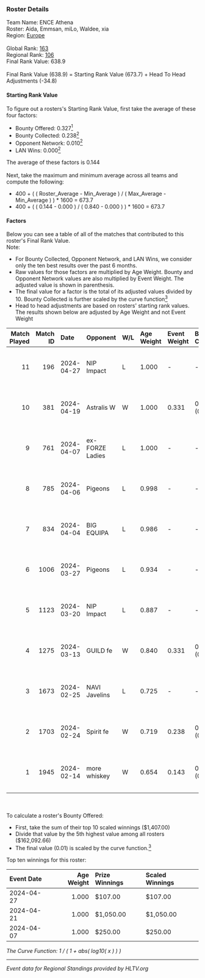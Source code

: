 ### Roster Details<br />
Team Name: ENCE Athena<br />
Roster: Aida, Emmsan, miLo, Waldee, xia<br />
Region: [Europe]( ../standings_europe.md)<br />
<br />
Global Rank: [163](../standings_global.md)<br />
Regional Rank: [106]( ../standings_europe.md)<br />
Final Rank Value:  638.9<br />
<br />
Final Rank Value (638.9) = Starting Rank Value (673.7) + Head To Head Adjustments (-34.8)<br />

#### Starting Rank Value<br />
To figure out a rosters's Starting Rank Value, first take the average of these four factors:<br />
- Bounty Offered: 0.327[<sup>1</sup>](#table2)
- Bounty Collected: 0.238[<sup>2</sup>](#table1)
- Opponent Network: 0.010[<sup>2</sup>](#table1)
- LAN Wins: 0.000[<sup>2</sup>](#table1)

The average of these factors is 0.144<br />
<br />
Next, take the maximum and minimum average across all teams and compute the following:<br />
- 400 + ( ( Roster_Average - Min_Average ) / ( Max_Average - Min_Average ) ) * 1600 = 673.7
- 400 + ( ( 0.144 - 0.000 ) / ( 0.840 - 0.000 ) ) * 1600 = 673.7


#### Factors<br />
Below you can see a table of all of the matches that contributed to this roster's Final Rank Value.<br />
Note:<br />

- For Bounty Collected, Opponent Network, and LAN Wins, we consider only the ten best results over the past 6 months.
- Raw values for those factors are multiplied by Age Weight. Bounty and Opponent Network values are also multiplied by Event Weight. The adjusted value is shown in parenthesis.
- The final value for a factor is the total of its adjusted values divided by 10. Bounty Collected is further scaled by the curve function[<sup>3</sup>](#curveFunction)
- Head to head adjustments are based on rosters' starting rank values. The results shown below are adjusted by Age Weight and not Event Weight
<span id="table1"></span><br />


| Match Played | Match ID | Date       | Opponent        | W/L | Age Weight | Event Weight | Bounty Collected | Opponent Network | LAN Wins  | H2H Adj. | Roster                          |
| -: | -: | :- | :- | :- | :- | :- | :- | :- | :- | -: | :- |
|           11 |      196 | 2024-04-27 | NIP Impact      | L   | 1.000      | -            | -                | -                | -         |   -11.52 | Aida, Emmsan, miLo, Waldee, xia |
|           10 |      381 | 2024-04-19 | Astralis W      | W   | 1.000      | 0.331        | 0.005 (0.002)    | 0.075 (0.025)    | 0 (0.000) |    13.79 | Aida, Emmsan, miLo, Waldee, xia |
|            9 |      761 | 2024-04-07 | ex-FORZE Ladies | L   | 1.000      | -            | -                | -                | -         |   -15.58 | Aida, Emmsan, miLo, Waldee, xia |
|            8 |      785 | 2024-04-06 | Pigeons         | L   | 0.998      | -            | -                | -                | -         |    -7.65 | Aida, Emmsan, miLo, Waldee, xia |
|            7 |      834 | 2024-04-04 | BIG EQUIPA      | L   | 0.986      | -            | -                | -                | -         |   -13.47 | Aida, Emmsan, miLo, Waldee, xia |
|            6 |     1006 | 2024-03-27 | Pigeons         | L   | 0.934      | -            | -                | -                | -         |    -8.10 | Aida, Emmsan, miLo, Waldee, xia |
|            5 |     1123 | 2024-03-20 | NIP Impact      | L   | 0.887      | -            | -                | -                | -         |   -12.87 | Aida, Emmsan, miLo, Waldee, xia |
|            4 |     1275 | 2024-03-13 | GUILD fe        | W   | 0.840      | 0.331        | 0.011 (0.003)    | 0.199 (0.055)    | 0 (0.000) |    13.16 | Aida, Emmsan, miLo, Waldee, xia |
|            3 |     1673 | 2024-02-25 | NAVI Javelins   | L   | 0.725      | -            | -                | -                | -         |    -7.03 | Aida, Emmsan, miLo, Waldee, xia |
|            2 |     1703 | 2024-02-24 | Spirit fe       | W   | 0.719      | 0.238        | 0.010 (0.002)    | 0.105 (0.018)    | 0 (0.000) |    10.86 | Aida, Emmsan, miLo, Waldee, xia |
|            1 |     1945 | 2024-02-14 | more whiskey    | W   | 0.654      | 0.143        | 0.000 (0.000)    | 0.000 (0.000)    | 0 (0.000) |     3.62 | Aida, Emmsan, miLo, Waldee, xia |

<br />
<span id="table2"></span><br />
To calculate a roster's Bounty Offered:<br />

- First, take the sum of their top 10 scaled winnings ($1,407.00)
- Divide that value by the 5th highest value among all rosters ($162,092.66)
- The final value (0.01) is scaled by the curve function.[<sup>3</sup>](#curveFunction)

Top ten winnings for this roster:<br />

| Event Date | Age Weight | Prize Winnings | Scaled Winnings |
| :- | -: | :- | :- |
| 2024-04-27 |      1.000 | $107.00        | $107.00         |
| 2024-04-21 |      1.000 | $1,050.00      | $1,050.00       |
| 2024-04-07 |      1.000 | $250.00        | $250.00         |


<span id="curveFunction"></span>_The Curve Function: 1 / ( 1 + abs( log10( x ) ) )_<br />

---
_Event data for Regional Standings provided by HLTV.org_<br />
